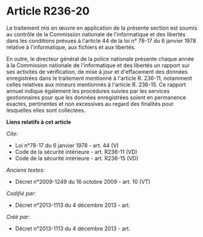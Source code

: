 # Article R236-20

Le traitement mis en œuvre en application de la présente section est soumis au contrôle de la Commission nationale de
l'informatique et des libertés dans les conditions prévues à l'article 44 de la loi n° 78-17 du 6 janvier 1978 relative à
l'informatique, aux fichiers et aux libertés. 

En outre, le directeur général de la police nationale présente chaque année à la Commission nationale de l'informatique et
des libertés un rapport sur ses activités de vérification, de mise à jour et d'effacement des données enregistrées dans le
traitement mentionné à l'article R. 236-11, notamment celles relatives aux mineurs mentionnés à l'article R. 236-15. Ce
rapport annuel indique également les procédures suivies par les services gestionnaires pour que les données enregistrées
soient en permanence exactes, pertinentes et non excessives au regard des finalités pour lesquelles elles sont collectées.

**Liens relatifs à cet article**

_Cite_:

  - Loi n°78-17 du 6 janvier 1978 - art. 44 (V)
  - Code de la sécurité intérieure - art. R236-11 (VD)
  - Code de la sécurité intérieure - art. R236-15 (VD)

_Anciens textes_:

  - Décret n°2009-1249 du 16 octobre 2009 - art. 10 (VT)

_Codifié par_:

  - Décret n°2013-1113 du 4 décembre 2013 - art.

_Créé par_:

  - Décret n°2013-1113 du 4 décembre 2013 - art.

